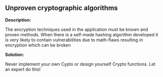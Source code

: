 
Unproven cryptographic algorithms
-------


**Description:**

The encryption techniques used in the application must be known and proven methods. 
When there is a self-made hashing algorithm developed it is very likely to contain vulnerabilities due to math-flaws resulting in 
encryption which can be broken


**Solution:**

Never implement your own Cypto or design yourself Crypto functions. Let an expert do this!	